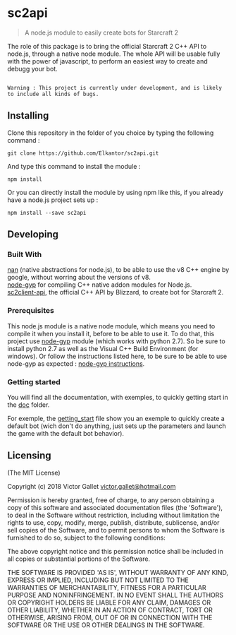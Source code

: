 # sc2api
> A node.js module to easily create bots for Starcraft 2

The role of this package is to bring the official Starcraft 2 C++ API to node.js, through a native node module.
The whole API will be usable fully with the power of javascript, to perform an easiest way to create and debugg your bot.

<code>
Warning : This project is currently under development, and is likely to include all kinds of bugs.
</code>

## Installing

Clone this repository in the folder of you choice by typing the following command : 

```shell
git clone https://github.com/Elkantor/sc2api.git
```

And type this command to install the module :

```shell
npm install
```

Or you can directly install the module by using npm like this, if you already have a node.js project sets up :

```shell
npm install --save sc2api
```

## Developing

### Built With

[nan](https://github.com/nodejs/nan) (native abstractions for node.js), to be able to use the v8 C++ engine by google, without worring about the versions of v8.
<br>
[node-gyp](https://github.com/nodejs/node-gyp) for compiling C++ native addon modules for Node.js.
<br>
[sc2client-api](https://github.com/Blizzard/s2client-api), the official C++ API by Blizzard, to create bot for Starcraft 2.

### Prerequisites

This node.js module is a native node module, which means you need to compile it when you install it, before to be able to use it.
To do that, this project use [node-gyp](https://github.com/nodejs/node-gyp) module (which works with python 2.7).
So be sure to install python 2.7 as well as the Visual C++ Build Environment (for windows). 
Or follow the instructions listed here, to be sure to be able to use node-gyp as expected : [node-gyp instructions](https://github.com/nodejs/node-gyp).

###  Getting started

You will find all the documentation, with exemples, to quickly getting start in the [doc](https://github.com/Elkantor/sc2api/tree/master/doc) folder.

For exemple, the [getting_start](https://github.com/Elkantor/sc2api/blob/master/doc/getting_start.md) file show you an exemple to quickly create a default bot (wich don't do anything, just sets up the parameters and launch the game with the default bot behavior).

## Licensing

(The MIT License)

Copyright (c) 2018 Victor Gallet <victor.gallet@hotmail.com>

Permission is hereby granted, free of charge, to any person obtaining a copy of this software and associated documentation files (the 'Software'), to deal in the Software without restriction, including without limitation the rights to use, copy, modify, merge, publish, distribute, sublicense, and/or sell copies of the Software, and to permit persons to whom the Software is furnished to do so, subject to the following conditions:

The above copyright notice and this permission notice shall be included in all copies or substantial portions of the Software.

THE SOFTWARE IS PROVIDED 'AS IS', WITHOUT WARRANTY OF ANY KIND, EXPRESS OR IMPLIED, INCLUDING BUT NOT LIMITED TO THE WARRANTIES OF MERCHANTABILITY, FITNESS FOR A PARTICULAR PURPOSE AND NONINFRINGEMENT. IN NO EVENT SHALL THE AUTHORS OR COPYRIGHT HOLDERS BE LIABLE FOR ANY CLAIM, DAMAGES OR OTHER LIABILITY, WHETHER IN AN ACTION OF CONTRACT, TORT OR OTHERWISE, ARISING FROM, OUT OF OR IN CONNECTION WITH THE SOFTWARE OR THE USE OR OTHER DEALINGS IN THE SOFTWARE.


